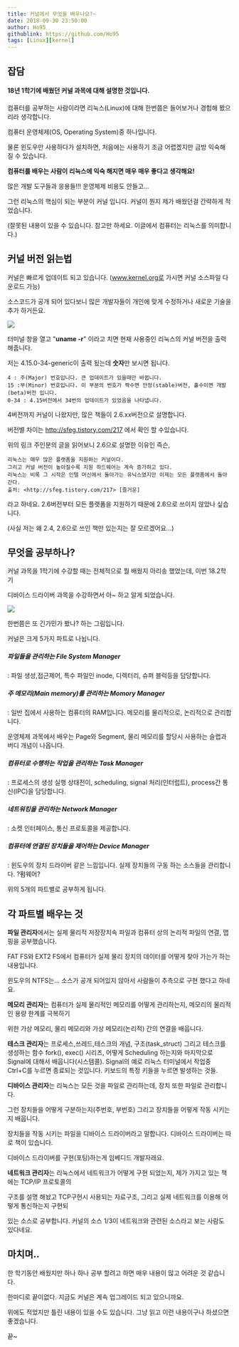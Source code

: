 ```yaml
---
title: 커널에서 무엇을 배우나요?~
date: 2018-09-30 23:50:00
author: Ho95
githublink: https://github.com/Ho95
tags: [Linux][kernel]
---
```


## 잡담

#### **18년 1학기에 배웠던 커널 과목에 대해 설명한 것입니다.**

 컴퓨터를 공부하는 사람이라면 리눅스(Linux)에 대해 한번쯤은 들어보거나 경험해 봤으리라 생각합니다.

컴퓨터 운영체제(OS, Operating System)중 하나입니다. 

 물론 윈도우만 사용하다가 설치하면, 처음에는  사용하기 조금 어렵겠지만 금방 익숙해 질 수 있습니다. 

**컴퓨터를 배우는 사람이 리눅스에 익숙 해지면  매우 매우 좋다고 생각해요!**  

많은 개발 도구들과 응용들!!! 운영체제 비용도 안들고...

그런 리눅스의 핵심이 되는 부분이 커널 입니다.  커널이 뭔지 제가 배웠던걸 간략하게 적었습니다.

(잘못된 내용이 있을 수 있습니다. 참고만 하세요. 이글에서 컴퓨터는 리눅스를 의미합니다.) 



## 커널 버전 읽는법

커널은 빠르게 업데이트 되고 있습니다. (www.kernel.org로 가시면 커널 소스파일 다운로드 가능)

소스코드가 공개 되어 있다보니 많은 개발자들이 개인에 맞게 수정하거나 새로운 기술을 추가 하거든요.

![](/images/2018-09-30-kernel_guide/2018-09-30-kernel_guide1.png)

터미널 창을 열고 "**uname -r**" 이라고 치면 현재 사용중인 리눅스의 커널 버전을 출력 해줍니다.

저는 4.15.0-34-generic이 출력 됬는데 **숫자**만 보시면 됩니다.

```
4 : 주(Major) 번호입니다. 큰 업데이트가 있을때만 바뀝니다.
15 :부(Minor) 번호입니다. 이 부분의 번호가 짝수면 안정(stable)버전, 홀수이면 개발(beta)버전 입니다.
0-34 : 4.15버전에서 34번의 업데이트가 있었음을 나타냅니다.
```

4버전까지 커널이 나왔지만, 많은 책들이 2.6.xx버전으로 설명합니다. 

버전별 차이는 http://sfeg.tistory.com/217 에서 확인 할 수있습니다.

위의 링크 주인분의 글을 읽어보니 2.6으로 설명한 이유인 즉슨,

```
리눅스는 매우 많은 플랫폼을 지원하는 커널이다. 
그리고 커널 버전이 높아질수록 지원 하드웨어는 계속 증가하고 있다. 
리눅스는 비록 그 시작은 인텔 머신에서 돌아가는 유닉스였지만 이제는 모든 플랫폼에서 돌아간다. 
출처: <http://sfeg.tistory.com/217> [즐거운]
```

라고 하네요.  2.6버전부터 모든 플랫폼을 지원하기 때문에 2.6으로 쓰이지 않았나 싶습니다.

(사실 저는 왜 2.4, 2.6으로 쓰인 책만 있는지는 잘 모르겠어요...)



## 무엇을 공부하나?

커널 과목을 1학기에 수강할 때는 전체적으로 뭘 배웠지 아리송 했었는데, 이번 18.2학기

디바이스 드라이버 과목을 수강하면서 아~ 하고 알게 되었습니다.

![](/images/2018-09-30-kernel_guide/2018-09-30-kernel_guide2.jpg)



한번쯤은 또 긴가민가 봤나? 하는 그림입니다.

커널은 크게 5가지 파트로 나뉩니다.

##### 파일들을 관리하는 File System Manager 

 : 파일 생성,접근제어, 특수 파일인 inode, 디렉터리, 슈퍼 블럭등을 담당합니다.

##### 주 메모리(Main memory)를 관리하는 Momory Manager 

 : 일반 집에서 사용하는 컴퓨터의 RAM입니다.  메모리를 물리적으로, 논리적으로 관리합니다. 

 운영체제 과목에서 배우는 Page와 Segment, 물리 메모리를 할당시 사용하는  슬랩과 버디 개념이 나옵니다.

##### 컴퓨터로 수행하는 작업을 관리하는 Task Manager

: 프로세스의 생성 실행 상태전이,  scheduling,  signal 처리(인터럽트), process간 통신(IPC)을 담당합니다.

##### 네트워킹을 관리하는 Network Manager

: 소켓 인터페이스, 통신 프로토콜을 제공합니다.

##### 컴퓨터에 연결된 장치들을 제어하는 Device Manager

: 윈도우의 장치 드라이버 같은 느낌입니다. 실제 장치들의 구동 하는 소스들을 관리합니다.  ?펌웨어?

위의 5개의 파트별로 공부하게 됩니다.



## 각 파트별 배우는 것

 **파일 관리자**에서는 실제 물리적 저장장치속 파일과 컴퓨터 상의 논리적 파일의 연결, 맵핑을 공부했습니다.

FAT FS와 EXT2 FS에서 컴퓨터가 실제 물리 장치의 데이터를 어떻게 찾아 가는가 하는 내용입니다.

윈도우의 NTFS는... 소스가 공개 되어있지 않아서 사람들이 추측으로 구현 했다고 하네요.



 **메모리 관리자**는 컴퓨터가 실제 물리적인 메모리를 어떻게 관리하는지, 메모리의 물리적인 용량 한계를 극복하기

위한 가상 메모리, 물리 메모리와 가상 메모리(논리적) 간의 연결을 배웁니다.



 **테스크 관리자**는 프로세스,쓰레드,테스크의 개념, 구조(task_struct) 그리고 테스크를 생성하는 함수 fork(), exec() 시리즈, 어떻게 Scheduling 하는지와 마지막으로 Signal에 대해서 배웁니다(시스템콜).  Signal의 예로 리눅스 터미널에서 작업중 Ctrl+C를 누르면 종료되는 것입니다. 키보드의 특정 키들을 누르면 발생하는 것들.



**디바이스 관리자**는 리눅스는 모든 것을 파일로 관리하는데, 장치 또한 파일로 관리합니다.

그런 장치들을 어떻게 구분하는지(주번호, 부번호) 그리고 장치들을 어떻게 작동 시키는지 배웁니다. 

장치들을 작동 시키는 파일을 디바이스 드라이버라고 말합니다. 디바이스 드라이버는 따로 책이 있습니다.

디바이스 드라이버를 구현(포팅)하는게 임베디드 개발자래요. 



**네트워크 관리자**는 리눅스에서 네트워크가 어떻게 구현 되었는지, 제가 가지고 있는 책에는 TCP/IP 프로토콜의

구조를 설명 해놨고 TCP구현시 사용되는 자료구조, 그리고 실제 네트워크를 이용해 어떻게 통신하는지 구현되

있는 소스로 공부합니다. 커널의 소스 1/3이 네트워크와 관련된 소스라고 보는 사람도 있다네요.



## 마치며..

한 학기동안 배웠지만 하나 하나 공부 할려고 하면 매우 내용이 많고 어려운 것 같습니다.

한마디로 끝이없다. 지금도 커널은 계속 업그레이드 되고 있으니까요.

위에도 적었지만 틀린 내용이 있을 수도 있습니다. 그냥 읽고 이런 내용이구나 하셨으면 좋겠습니다.

끝~

